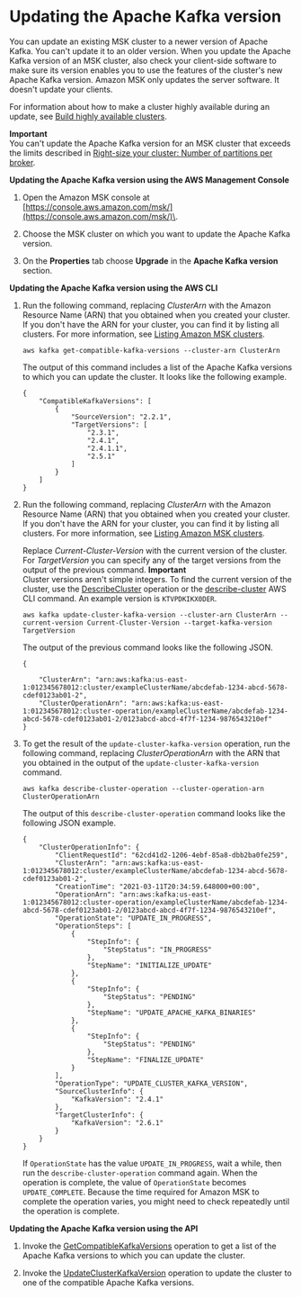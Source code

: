 # Updating the Apache Kafka version<a name="version-upgrades"></a>

You can update an existing MSK cluster to a newer version of Apache Kafka\. You can't update it to an older version\. When you update the Apache Kafka version of an MSK cluster, also check your client\-side software to make sure its version enables you to use the features of the cluster's new Apache Kafka version\. Amazon MSK only updates the server software\. It doesn't update your clients\. 

For information about how to make a cluster highly available during an update, see [Build highly available clusters](bestpractices.md#ensure-high-availability)\.

**Important**  
You can't update the Apache Kafka version for an MSK cluster that exceeds the limits described in [ Right\-size your cluster: Number of partitions per broker](bestpractices.md#partitions-per-broker)\.

**Updating the Apache Kafka version using the AWS Management Console**

1. Open the Amazon MSK console at [https://console.aws.amazon.com/msk/](https://console.aws.amazon.com/msk/)\.

1. Choose the MSK cluster on which you want to update the Apache Kafka version\.

1. On the **Properties** tab choose **Upgrade** in the **Apache Kafka version** section\.

**Updating the Apache Kafka version using the AWS CLI**

1. Run the following command, replacing *ClusterArn* with the Amazon Resource Name \(ARN\) that you obtained when you created your cluster\. If you don't have the ARN for your cluster, you can find it by listing all clusters\. For more information, see [Listing Amazon MSK clusters](msk-list-clusters.md)\.

   ```
   aws kafka get-compatible-kafka-versions --cluster-arn ClusterArn
   ```

   The output of this command includes a list of the Apache Kafka versions to which you can update the cluster\. It looks like the following example\.

   ```
   {
       "CompatibleKafkaVersions": [
           {
               "SourceVersion": "2.2.1",
               "TargetVersions": [
                   "2.3.1",
                   "2.4.1",
                   "2.4.1.1",
                   "2.5.1"
               ]
           }
       ]
   }
   ```

1. Run the following command, replacing *ClusterArn* with the Amazon Resource Name \(ARN\) that you obtained when you created your cluster\. If you don't have the ARN for your cluster, you can find it by listing all clusters\. For more information, see [Listing Amazon MSK clusters](msk-list-clusters.md)\.

   Replace *Current\-Cluster\-Version* with the current version of the cluster\. For *TargetVersion* you can specify any of the target versions from the output of the previous command\.
**Important**  
Cluster versions aren't simple integers\. To find the current version of the cluster, use the [DescribeCluster](https://docs.aws.amazon.com/msk/1.0/apireference/clusters-clusterarn.html#DescribeCluster) operation or the [describe\-cluster](https://awscli.amazonaws.com/v2/documentation/api/latest/reference/kafka/describe-cluster.html) AWS CLI command\. An example version is `KTVPDKIKX0DER`\.

   ```
   aws kafka update-cluster-kafka-version --cluster-arn ClusterArn --current-version Current-Cluster-Version --target-kafka-version TargetVersion
   ```

   The output of the previous command looks like the following JSON\.

   ```
   {
       
       "ClusterArn": "arn:aws:kafka:us-east-1:012345678012:cluster/exampleClusterName/abcdefab-1234-abcd-5678-cdef0123ab01-2",
       "ClusterOperationArn": "arn:aws:kafka:us-east-1:012345678012:cluster-operation/exampleClusterName/abcdefab-1234-abcd-5678-cdef0123ab01-2/0123abcd-abcd-4f7f-1234-9876543210ef"
   }
   ```

1. To get the result of the `update-cluster-kafka-version` operation, run the following command, replacing *ClusterOperationArn* with the ARN that you obtained in the output of the `update-cluster-kafka-version` command\.

   ```
   aws kafka describe-cluster-operation --cluster-operation-arn ClusterOperationArn
   ```

   The output of this `describe-cluster-operation` command looks like the following JSON example\.

   ```
   {
       "ClusterOperationInfo": {
           "ClientRequestId": "62cd41d2-1206-4ebf-85a8-dbb2ba0fe259",
           "ClusterArn": "arn:aws:kafka:us-east-1:012345678012:cluster/exampleClusterName/abcdefab-1234-abcd-5678-cdef0123ab01-2",
           "CreationTime": "2021-03-11T20:34:59.648000+00:00",
           "OperationArn": "arn:aws:kafka:us-east-1:012345678012:cluster-operation/exampleClusterName/abcdefab-1234-abcd-5678-cdef0123ab01-2/0123abcd-abcd-4f7f-1234-9876543210ef",
           "OperationState": "UPDATE_IN_PROGRESS",
           "OperationSteps": [
               {
                   "StepInfo": {
                       "StepStatus": "IN_PROGRESS"
                   },
                   "StepName": "INITIALIZE_UPDATE"
               },
               {
                   "StepInfo": {
                       "StepStatus": "PENDING"
                   },
                   "StepName": "UPDATE_APACHE_KAFKA_BINARIES"
               },
               {
                   "StepInfo": {
                       "StepStatus": "PENDING"
                   },
                   "StepName": "FINALIZE_UPDATE"
               }
           ],
           "OperationType": "UPDATE_CLUSTER_KAFKA_VERSION",
           "SourceClusterInfo": {
               "KafkaVersion": "2.4.1"
           },
           "TargetClusterInfo": {
               "KafkaVersion": "2.6.1"
           }
       }
   }
   ```

   If `OperationState` has the value `UPDATE_IN_PROGRESS`, wait a while, then run the `describe-cluster-operation` command again\. When the operation is complete, the value of `OperationState` becomes `UPDATE_COMPLETE`\. Because the time required for Amazon MSK to complete the operation varies, you might need to check repeatedly until the operation is complete\. 

**Updating the Apache Kafka version using the API**

1. Invoke the [GetCompatibleKafkaVersions](https://docs.aws.amazon.com//msk/1.0/apireference/compatible-kafka-versions.html#GetCompatibleKafkaVersions) operation to get a list of the Apache Kafka versions to which you can update the cluster\.

1. Invoke the [UpdateClusterKafkaVersion](https://docs.aws.amazon.com//msk/1.0/apireference/clusters-clusterarn-version.html#UpdateClusterKafkaVersion) operation to update the cluster to one of the compatible Apache Kafka versions\.